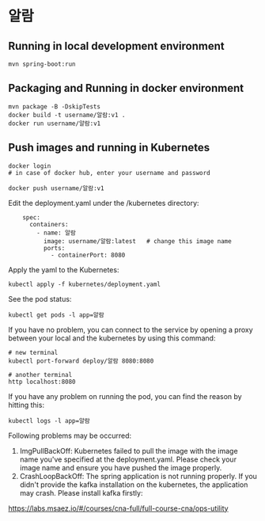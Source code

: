 # 알람

## Running in local development environment

```
mvn spring-boot:run
```

## Packaging and Running in docker environment

```
mvn package -B -DskipTests
docker build -t username/알람:v1 .
docker run username/알람:v1
```

## Push images and running in Kubernetes

```
docker login 
# in case of docker hub, enter your username and password

docker push username/알람:v1
```

Edit the deployment.yaml under the /kubernetes directory:
```
    spec:
      containers:
        - name: 알람
          image: username/알람:latest   # change this image name
          ports:
            - containerPort: 8080

```

Apply the yaml to the Kubernetes:
```
kubectl apply -f kubernetes/deployment.yaml
```

See the pod status:
```
kubectl get pods -l app=알람
```

If you have no problem, you can connect to the service by opening a proxy between your local and the kubernetes by using this command:
```
# new terminal
kubectl port-forward deploy/알람 8080:8080

# another terminal
http localhost:8080
```

If you have any problem on running the pod, you can find the reason by hitting this:
```
kubectl logs -l app=알람
```

Following problems may be occurred:

1. ImgPullBackOff:  Kubernetes failed to pull the image with the image name you've specified at the deployment.yaml. Please check your image name and ensure you have pushed the image properly.
1. CrashLoopBackOff: The spring application is not running properly. If you didn't provide the kafka installation on the kubernetes, the application may crash. Please install kafka firstly:

https://labs.msaez.io/#/courses/cna-full/full-course-cna/ops-utility


